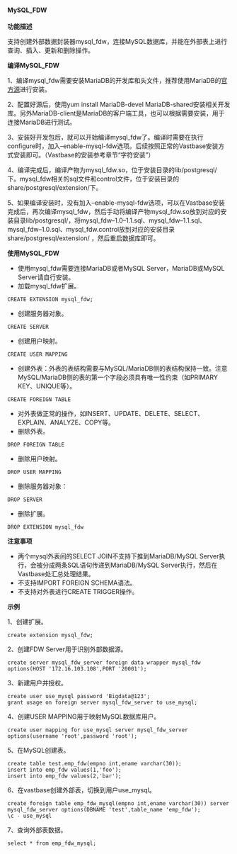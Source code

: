 #### MySQL_FDW

**功能描述**

支持创建外部数据封装器mysql_fdw，连接MySQL数据库，并能在外部表上进行查询、插入、更新和删除操作。

**编译MySQL_FDW**

1、编译mysql_fdw需要安装MariaDB的开发库和头文件，推荐使用MariaDB的<a href='http://downloads.mariadb.org/mariadb/repositories'>官方源</a>进行安装。

2、配置好源后，使用yum install MariaDB-devel MariaDB-shared安装相关开发库。另外MariaDB-client是MariaDB的客户端工具，也可以根据需要安装，用于连接MariaDB进行测试。

3、安装好开发包后，就可以开始编译mysql_fdw了。编译时需要在执行configure时，加入–enable-mysql-fdw选项。后续按照正常的Vastbase安装方式安装即可。（Vastbase的安装参考章节“字符安装”）

4、编译完成后，编译产物为mysql_fdw.so，位于安装目录的lib/postgresql/ 下。mysql_fdw相关的sql文件和control文件，位于安装目录的share/postgresql/extension/下。

5、如果编译安装时，没有加入–enable-mysql-fdw选项，可以在Vastbase安装完成后，再次编译mysql_fdw，然后手动将编译产物mysql_fdw.so放到对应的安装目录lib/postgresql/，将mysql_fdw–1.0–1.1.sql、mysql_fdw–1.1.sql、mysql_fdw–1.0.sql、mysql_fdw.control放到对应的安装目录share/postgresql/extension/ ，然后重启数据库即可。

**使用MySQL_FDW**

- 使用mysql_fdw需要连接MariaDB或者MySQL Server，MariaDB或MySQL Server请自行安装。
- 加载mysql_fdw扩展。

```
CREATE EXTENSION mysql_fdw;
```

- 创建服务器对象。

```
CREATE SERVER
```

- 创建用户映射。

```
CREATE USER MAPPING
```

- 创建外表：外表的表结构需要与MySQL/MariaDB侧的表结构保持一致。注意MySQL/MariaDB侧的表的第一个字段必须具有唯一性约束（如PRIMARY KEY、UNIQUE等）。

```
CREATE FOREIGN TABLE
```

- 对外表做正常的操作，如INSERT、UPDATE、DELETE、SELECT、EXPLAIN、ANALYZE、COPY等。
- 删除外表。

```
DROP FOREIGN TABLE
```

- 删除用户映射。

```
DROP USER MAPPING
```

- 删除服务器对象：

```
DROP SERVER
```

- 删除扩展。

```
DROP EXTENSION mysql_fdw
```

**注意事项**

- 两个mysql外表间的SELECT JOIN不支持下推到MariaDB/MySQL Server执行，会被分成两条SQL语句传递到MariaDB/MySQL Server执行，然后在Vastbase处汇总处理结果。
- 不支持IMPORT FOREIGN SCHEMA语法。
- 不支持对外表进行CREATE TRIGGER操作。

**示例**

1、创建扩展。

```
create extension mysql_fdw;
```

2、创建FDW Server用于识别外部数据源。

```
create server mysql_fdw_server foreign data wrapper mysql_fdw options(HOST '172.16.103.108',PORT '20001');
```

3、新建用户并授权。

```
create user use_mysql password 'Bigdata@123';
grant usage on foreign server mysql_fdw_server to use_mysql;
```

4、创建USER MAPPING用于映射MySQL数据库用户。

```
create user mapping for use_mysql server mysql_fdw_server options(username 'root',password 'root');
```

5、在MySQL创建表。

```
create table test.emp_fdw(empno int,ename varchar(30));
insert into emp_fdw values(1,'foo');
insert into emp_fdw values(2,'bar');
```

6、在vastbase创建外部表，切换到用户use_mysql。

```
create foreign table emp_fdw_mysql(empno int,ename varchar(30)) server mysql_fdw_server options(DBNAME 'test',table_name 'emp_fdw');
\c - use_mysql
```

7、查询外部表数据。

```
select * from emp_fdw_mysql;
```

